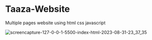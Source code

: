 # Taaza-Website
Multiple pages website using html css javascript

![screencapture-127-0-0-1-5500-index-html-2023-08-31-23_37_35](https://github.com/anjanadave/Taaza-Website/assets/138798176/bf5c32ed-0746-4515-a7aa-823b51372d88)


